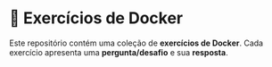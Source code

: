 # 🐳 Exercícios de Docker

Este repositório contém uma coleção de **exercícios de Docker**. Cada exercício apresenta uma **pergunta/desafio** e sua **resposta**.


